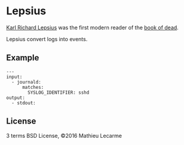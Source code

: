 Lepsius
=======

[Karl Richard Lepsius](https://en.wikipedia.org/wiki/Karl_Richard_Lepsius)
was the first modern reader of the
[book of dead](https://en.wikipedia.org/wiki/Book_of_the_Dead).

Lepsius convert logs into events.

Example
-------

    ---
    input:
      - journald:
          matches:
            SYSLOG_IDENTIFIER: sshd
    output:
      - stdout:

License
-------

3 terms BSD License, ©2016 Mathieu Lecarme
